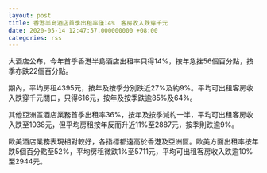 ```yaml
---
layout: post
title: 香港半島酒店首季出租率僅14%　客房收入跌穿千元
date: 2020-05-14 12:47:57.000000000 +08:00
categories: rss
---
```


大酒店公布，今年首季香港半島酒店出租率只得14%，按年急挫56個百分點，按季亦跌22個百分點。

期內，平均房租4395元，按年及按季分別跌近27%及約9%。平均可出租客房收入跌穿千元關口，只得616元，按年及按季跌逾85%及64%。

其他亞洲區酒店業務首季出租率36%，按年及按季減約一半，平均可出租客房收入跌至1038元，但平均房租按年反而升近11%至2887元，按季則跌逾9%。

歐美酒店業務表現相對較好，各指標都遠高於香港及亞洲區。歐美方面出租率按年跌5個百分點至52%，平均房租微跌1%至5711元，平均可出租客房收入跌逾10%至2944元。
